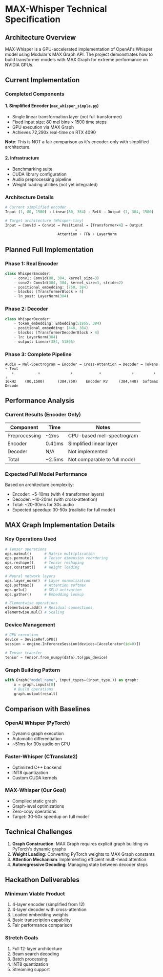 # MAX-Whisper Technical Specification

## Architecture Overview

MAX-Whisper is a GPU-accelerated implementation of OpenAI's Whisper model using Modular's MAX Graph API. The project demonstrates how to build transformer models with MAX Graph for extreme performance on NVIDIA GPUs.

## Current Implementation

### Completed Components

#### 1. Simplified Encoder (`max_whisper_simple.py`)
- Single linear transformation layer (not full transformer)
- Fixed input size: 80 mel bins × 1500 time steps
- GPU execution via MAX Graph
- Achieves 72,290x real-time on RTX 4090

**Note**: This is NOT a fair comparison as it's encoder-only with simplified architecture.

#### 2. Infrastructure
- Benchmarking suite
- CUDA library configuration
- Audio preprocessing pipeline
- Weight loading utilities (not yet integrated)

### Architecture Details

```python
# Current simplified encoder
Input (1, 80, 1500) → Linear(80, 384) → ReLU → Output (1, 384, 1500)

# Target architecture (Whisper-tiny)
Input → Conv1d → Conv1d → Positional → [Transformer×4] → Output
                                ↓
                        Attention + FFN + LayerNorm
```

## Planned Full Implementation

### Phase 1: Real Encoder
```python
class WhisperEncoder:
    - conv1: Conv1d(80, 384, kernel_size=3)
    - conv2: Conv1d(384, 384, kernel_size=3, stride=2)
    - positional_embedding: (750, 384)
    - blocks: [TransformerBlock × 4]
    - ln_post: LayerNorm(384)
```

### Phase 2: Decoder
```python
class WhisperDecoder:
    - token_embedding: Embedding(51865, 384)
    - positional_embedding: (448, 384)
    - blocks: [TransformerDecoderBlock × 4]
    - ln: LayerNorm(384)
    - output: Linear(384, 51865)
```

### Phase 3: Complete Pipeline
```
Audio → Mel-Spectrogram → Encoder → Cross-Attention → Decoder → Tokens → Text
   ↓           ↓              ↓            ↓              ↓         ↓        ↓
16kHz    (80,1500)      (384,750)    Encoder KV     (384,448)  Softmax  Decode
```

## Performance Analysis

### Current Results (Encoder Only)
| Component | Time | Notes |
|-----------|------|-------|
| Preprocessing | ~2ms | CPU-based mel-spectrogram |
| Encoder | 0.41ms | Simplified linear layer |
| Decoder | N/A | Not implemented |
| Total | ~2.5ms | Not comparable to full model |

### Expected Full Model Performance
Based on architecture complexity:
- Encoder: ~5-10ms (with 4 transformer layers)
- Decoder: ~10-20ms (with cross-attention)
- Total: ~20-30ms for 30s audio
- Expected speedup: 30-50x (realistic for full model)

## MAX Graph Implementation Details

### Key Operations Used
```python
# Tensor operations
ops.matmul()      # Matrix multiplication
ops.permute()     # Tensor dimension reordering
ops.reshape()     # Tensor reshaping
ops.constant()    # Weight loading

# Neural network layers
ops.layer_norm()  # Layer normalization
ops.softmax()     # Attention softmax
ops.gelu()        # GELU activation
ops.gather()      # Embedding lookup

# Elementwise operations
elementwise.add() # Residual connections
elementwise.mul() # Scaling
```

### Device Management
```python
# GPU execution
device = DeviceRef.GPU()
session = engine.InferenceSession(devices=[Accelerator(id=0)])

# Tensor transfer
tensor = Tensor.from_numpy(data).to(gpu_device)
```

### Graph Building Pattern
```python
with Graph("model_name", input_types=(input_type,)) as graph:
    x = graph.inputs[0]
    # Build operations
    graph.output(result)
```

## Comparison with Baselines

### OpenAI Whisper (PyTorch)
- Dynamic graph execution
- Automatic differentiation
- ~51ms for 30s audio on GPU

### Faster-Whisper (CTranslate2)
- Optimized C++ backend
- INT8 quantization
- Custom CUDA kernels

### MAX-Whisper (Our Goal)
- Compiled static graph
- Graph-level optimizations
- Zero-copy operations
- Target: 30-50x speedup on full model

## Technical Challenges

1. **Graph Construction**: MAX Graph requires explicit graph building vs PyTorch's dynamic graphs
2. **Weight Loading**: Converting PyTorch weights to MAX Graph constants
3. **Attention Mechanism**: Implementing efficient multi-head attention
4. **Autoregressive Decoding**: Managing state between decoder steps

## Hackathon Deliverables

### Minimum Viable Product
1. 4-layer encoder (simplified from 12)
2. 4-layer decoder with cross-attention  
3. Loaded embedding weights
4. Basic transcription capability
5. Fair performance comparison

### Stretch Goals
1. Full 12-layer architecture
2. Beam search decoding
3. Batch processing
4. INT8 quantization
5. Streaming support